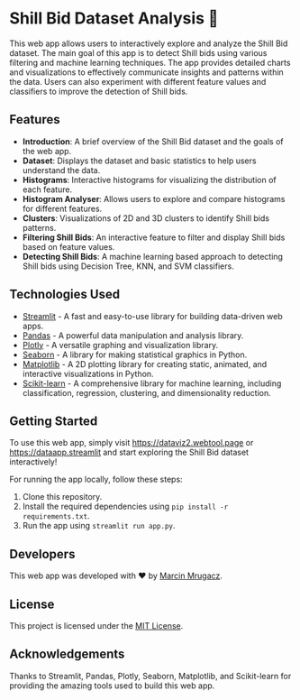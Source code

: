 # Shill Bid Dataset Analysis 🎉

This web app allows users to interactively explore and analyze the Shill Bid dataset. The main goal of this app is to detect Shill bids using various filtering and machine learning techniques. The app provides detailed charts and visualizations to effectively communicate insights and patterns within the data. Users can also experiment with different feature values and classifiers to improve the detection of Shill bids.

## Features

- **Introduction**: A brief overview of the Shill Bid dataset and the goals of the web app.
- **Dataset**: Displays the dataset and basic statistics to help users understand the data.
- **Histograms**: Interactive histograms for visualizing the distribution of each feature.
- **Histogram Analyser**: Allows users to explore and compare histograms for different features.
- **Clusters**: Visualizations of 2D and 3D clusters to identify Shill bids patterns.
- **Filtering Shill Bids**: An interactive feature to filter and display Shill bids based on feature values.
- **Detecting Shill Bids**: A machine learning based approach to detecting Shill bids using Decision Tree, KNN, and SVM classifiers.

## Technologies Used

- [Streamlit](https://www.streamlit.io/) - A fast and easy-to-use library for building data-driven web apps.
- [Pandas](https://pandas.pydata.org/) - A powerful data manipulation and analysis library.
- [Plotly](https://plotly.com/python/) - A versatile graphing and visualization library.
- [Seaborn](https://seaborn.pydata.org/) - A library for making statistical graphics in Python.
- [Matplotlib](https://matplotlib.org/) - A 2D plotting library for creating static, animated, and interactive visualizations in Python.
- [Scikit-learn](https://scikit-learn.org/) - A comprehensive library for machine learning, including classification, regression, clustering, and dimensionality reduction.

## Getting Started

To use this web app, simply visit https://dataviz2.webtool.page or https://dataapp.streamlit and start exploring the Shill Bid dataset interactively!

For running the app locally, follow these steps:

1. Clone this repository.
2. Install the required dependencies using `pip install -r requirements.txt`.
3. Run the app using `streamlit run app.py`.

## Developers

This web app was developed with ❤ by [Marcin Mrugacz](https://dataviz2.webtool.page).

## License

This project is licensed under the [MIT License](LICENSE).

## Acknowledgements

Thanks to Streamlit, Pandas, Plotly, Seaborn, Matplotlib, and Scikit-learn for providing the amazing tools used to build this web app.

